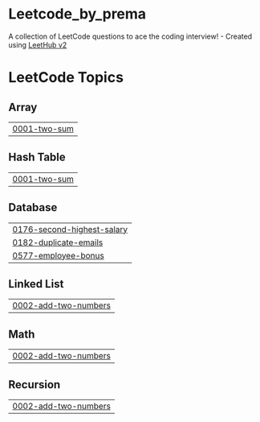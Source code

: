 # Leetcode_by_prema
A collection of LeetCode questions to ace the coding interview! - Created using [LeetHub v2](https://github.com/arunbhardwaj/LeetHub-2.0)

<!---LeetCode Topics Start-->
# LeetCode Topics
## Array
|  |
| ------- |
| [0001-two-sum](https://github.com/PremaDongare/Leetcode_by_prema/tree/master/0001-two-sum) |
## Hash Table
|  |
| ------- |
| [0001-two-sum](https://github.com/PremaDongare/Leetcode_by_prema/tree/master/0001-two-sum) |
## Database
|  |
| ------- |
| [0176-second-highest-salary](https://github.com/PremaDongare/Leetcode_by_prema/tree/master/0176-second-highest-salary) |
| [0182-duplicate-emails](https://github.com/PremaDongare/Leetcode_by_prema/tree/master/0182-duplicate-emails) |
| [0577-employee-bonus](https://github.com/PremaDongare/Leetcode_by_prema/tree/master/0577-employee-bonus) |
## Linked List
|  |
| ------- |
| [0002-add-two-numbers](https://github.com/PremaDongare/Leetcode_by_prema/tree/master/0002-add-two-numbers) |
## Math
|  |
| ------- |
| [0002-add-two-numbers](https://github.com/PremaDongare/Leetcode_by_prema/tree/master/0002-add-two-numbers) |
## Recursion
|  |
| ------- |
| [0002-add-two-numbers](https://github.com/PremaDongare/Leetcode_by_prema/tree/master/0002-add-two-numbers) |
<!---LeetCode Topics End-->